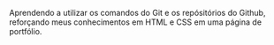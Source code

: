 Aprendendo a utilizar os comandos do Git e os repósitórios do Github, reforçando meus conhecimentos em HTML e CSS em uma página de portfólio.
